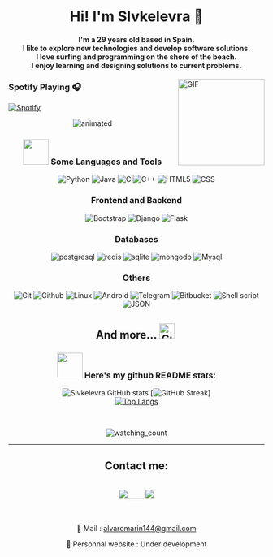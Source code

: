 <h1 align="center">Hi! I'm Slvkelevra 🙂</h1>
<h4 align="center">I'm a 29 years old based in Spain. <br> I like to explore new technologies and develop software solutions. <br> I love surfing and programming on the shore of the beach.<br> I enjoy learning and designing solutions to current problems.</h4>


<img align="right" alt="GIF" height="170px" src="https://media.giphy.com/media/J5B1Y8QZnzXXbLQIBu/giphy.gif" />
<div>

### Spotify Playing 🎧

  [![Spotify](https://novatorem.bgstatic.vercel.app/api/spotify)](https://open.spotify.com/user/slvkelevra)
  
</div>


<p align="center">
  <img src="https://user-images.githubusercontent.com/16016494/154133934-40314599-7bd4-457e-9fb6-9799db5c7963.gif" alt="animated" />
</p>
<div align="center">
  <h3><img src="https://media2.giphy.com/media/QssGEmpkyEOhBCb7e1/giphy.gif?cid=ecf05e47a0n3gi1bfqntqmob8g9aid1oyj2wr3ds3mg700bl&rid=giphy.gif" width="50px"> Some Languages and Tools</h3>
 </div>
 
 <p align="center">
    <img src="https://img.shields.io/badge/-Python-05122A?style=flat&logo=python"
      alt="Python"/> 
    <img src="https://img.shields.io/badge/-Java-05122A?style=flat&logo=Java&logoColor=FFA518"
        alt="Java"/> 
    <img src="https://img.shields.io/badge/-C-05122A?style=flat&logo=C&logoColor=A8B9CC"
        alt="C"/> 
    <img src="https://img.shields.io/badge/-C++-05122A?style=flat&logo=C%2B%2B&logoColor=00599C"
        alt="C++"/> 
    <img src="https://img.shields.io/badge/-HTML-05122A?style=flat&logo=HTML5"
        alt="HTML5"/> 
    <img src="https://img.shields.io/badge/-CSS-05122A?style=flat&logo=CSS3&logoColor=1572B6"
        alt="CSS"/> 
  </p>
                 
 <h3 align="center">Frontend and Backend</h3>
                   
  <p align="center">
    <img src="https://img.shields.io/badge/-Bootstrap-05122A?style=flat&logo=bootstrap&logoColor=563D7C"
      alt="Bootstrap"/> 
    <img src="https://img.shields.io/badge/-Django-05122A?style=flat&logo=django&logoColor=092E20"
      alt="Django"/> 
    <img src="https://img.shields.io/badge/-Flask-05122A?style=flat&logo=flask"
      alt="Flask"/> 
  </p>
 
  <h3 align="center">Databases</h3>
  <p align="center">
    <img src="https://img.shields.io/badge/postgreSQL-4169E1.svg?style=for-the-badge&logo=postgresql&logoColor=white"
      alt="postgresql"/> 
    <img src="https://img.shields.io/badge/redis-DC382D.svg?style=for-the-badge&logo=redis&logoColor=white"
      alt="redis"/>
    <img src="https://img.shields.io/badge/sqlite-003B57.svg?style=for-the-badge&logo=sqlite&logoColor=white"
      alt="sqlite"/> 
    <img src="https://img.shields.io/badge/mongodb-47A248.svg?style=for-the-badge&logo=mongodb&logoColor=white"
      alt="mongodb"/> 
    <img src="https://img.shields.io/badge/MySQL-00000F?style=for-the-badge&logo=mysql&logoColor=white" 
       alt="Mysql"/>
  </p>
  
<h3 align="center">Others</h3>
  <p align="center">
    <img src="https://img.shields.io/badge/-Git-05122A?style=flat&logo=git"
      alt="Git"/> 
    <img src="https://img.shields.io/badge/-GitHub-05122A?style=flat&logo=github"
      alt="Github"/>
    <img src="https://img.shields.io/badge/Linux_Mint-87CF3E?style=flat-square&logo=linux-mint&logoColor=white"
      alt="Linux"/>
    <img src="https://img.shields.io/badge/Android-3DDC84?style=flat-square&logo=android&logoColor=white"
      alt="Android"/>
    <img src="https://img.shields.io/badge/Telegram-2CA5E0?style=flat-square&logo=telegram&logoColor=white"
      alt="Telegram"/>
    <img src="https://img.shields.io/badge/-BitBucket-darkblue?style=flat-square&logo=bitbucket"
      alt="Bitbucket"/>
    <img src="https://img.shields.io/badge/Shell_Script-121011?style=flat-square&logo=gnu-bash&logoColor=white"
      alt="Shell script"/>
    <img src="https://img.shields.io/badge/json-5E5C5C?style=for-the-badge&logo=json&logoColor=white"
      alt="JSON"/>
  
  
  

  </p>
  <h2 align="center"> And more... <img src="https://media.giphy.com/media/W5eoZHPpUx9sapR0eu/giphy.gif" width="30px" alt="Git"/>&nbsp;</h2>

<div align="center">
  
  <h3><img src="https://media0.giphy.com/media/cNZqrH5IzOG0xrlWks/giphy.gif?cid=ecf05e47map255q427en9uprqc1sb0unjq5k4fnqg5pmhhs4&rid=giphy.gif&ct=s" width="50px">
   Here's my github README stats:</h3

![Slvkelevra GitHub stats](https://github-readme-stats.vercel.app/api?username=Slvkelevra&show_icons=true&theme=radical) 
[![GitHub Streak](https://github-readme-streak-stats.herokuapp.com/?user=Slvkelevra&theme=radical)]
<br>
[![Top Langs](https://github-readme-stats.vercel.app/api/top-langs/?username=Slvkelevra&layout=compact&theme=dark)](https://github.com/Slvkelevra)
</div><br>
 <p align="center"> 
<img src="https://komarev.com/ghpvc/?username=Slvkelevra&color=brightgreen" alt="watching_count" />
 </p>
<hr>
  
  
<h2 align="center">Contact me:</h2><br>

<div align="center">
<a href="https://www.linkedin.com/in/%C3%A1lvaro-mar%C3%ADn-p%C3%A9rez-7b39101a7"><img src="https://img.shields.io/badge/-LinkedIn-0a66c2?style=for-the-badge&logo=linkedin&logoColor=fff&labelColor=282828">&nbsp;&nbsp;&nbsp;&nbsp;&nbsp;&nbsp;&nbsp;&nbsp;</a>
<a href="https://github.com/Slvkelevra"><img src="https://img.shields.io/badge/-Github-f0f6fc?style=for-the-badge&logo=github&logoColor=fff&labelColor=282828"></a>

<br><br>
📧 Mail : alvaromarin144@gmail.com

🔗 Personnal website : Under development

</div>
